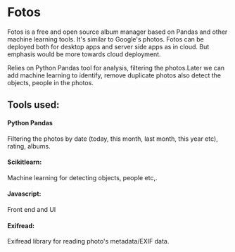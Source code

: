 # Fotos

Fotos is a free and open source album manager based on Pandas and other machine learning tools. It's similar to Google's photos.
Fotos can be deployed both for desktop apps and server side apps as in cloud. But emphasis would be more towards cloud deployment.

Relies on Python Pandas tool for analysis, filtering the photos.Later we can add machine learning to identify,
remove duplicate photos also detect the objects, people in the photos.

## Tools used:

#### Python Pandas

Filtering the photos by date (today, this month, last month, this year etc), rating, albums.

#### Scikitlearn:

Machine learning for detecting objects, people etc,.

#### Javascript:

Front end and UI

#### Exifread:

Exifread library for reading photo's metadata/EXIF data.


